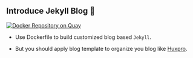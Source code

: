 ## Introduce Jekyll Blog 🧪

[![Docker Repository on Quay](https://quay.io/repository/alberthua/jekyll-build/status "Docker Repository on Quay")](https://quay.io/repository/alberthua/jekyll-build)

- Use Dockerfile to build customized blog based `Jekyll`.

- But you should apply blog template to organize you blog like [Huxpro](https://github.com/Alberthua-Perl/huxpro.github.io.git).
